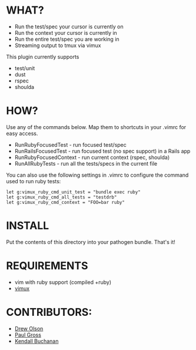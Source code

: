 WHAT?
====================

- Run the test/spec your cursor is currently on
- Run the context your cursor is currently in
- Run the entire test/spec you are working in
- Streaming output to tmux via vimux

This plugin currently supports
  - test/unit
  - dust
  - rspec
  - shoulda

HOW?
====================

Use any of the commands below. Map them to shortcuts
in your .vimrc for easy access.

  - RunRubyFocusedTest - run focused test/spec
  - RunRailsFocusedTest - run focused test (no spec support) in a Rails app
  - RunRubyFocusedContext - run current context (rspec, shoulda)
  - RunAllRubyTests - run all the tests/specs in the current file

You can also use the following settings in .vimrc to configure the command used to run ruby tests:

```vim
let g:vimux_ruby_cmd_unit_test = "bundle exec ruby"
let g:vimux_ruby_cmd_all_tests = "testdrb"
let g:vimux_ruby_cmd_context = "FOO=bar ruby"
```

INSTALL
====================

Put the contents of this directory into your pathogen bundle. That's it!

REQUIREMENTS
====================

- vim with ruby support (compiled +ruby)
- [vimux](https://github.com/benmills/vimux)

CONTRIBUTORS:
====================

- [Drew Olson](https://github.com/drewolson)
- [Paul Gross](https://github.com/pgr0ss)
- [Kendall Buchanan](https://github.com/kendagriff)
